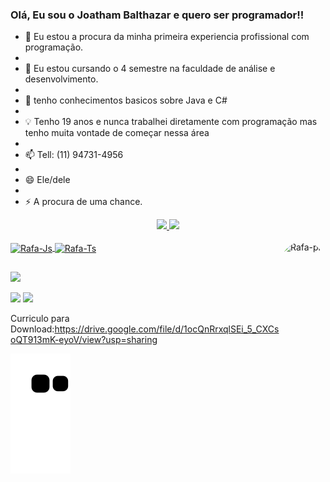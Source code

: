 ### Olá, Eu sou o Joatham Balthazar e quero ser programador!!



- 🔭 Eu estou a procura da minha primeira experiencia profissional com programação. 
- 
- 🌱 Eu estou cursando o 4 semestre na faculdade de análise e desenvolvimento.
- 
- 🤔 tenho conhecimentos basicos sobre Java e C#
- 
-  💡 Tenho 19 anos e nunca trabalhei diretamente com programação mas tenho muita vontade de começar nessa área
-   
- 📫 Tell: (11) 94731-4956
- 
- 😄 Ele/dele
- 
- ⚡ A procura de uma chance.

<div align="center">
  <a href="https://github.com/JoathamBalthazar">
  <img height="180em" src="https://github-readme-stats.vercel.app/api?username=JoathamBalthazar&show_icons=true&theme=tokyonight&include_all_commits=true&count_private=true"/>
  <img height="180em" src="https://github-readme-stats.vercel.app/api/top-langs/?username=JoathamBalthazar&layout=compact&langs_count=7&theme=tokyonight"/>
</div>
  
  
<div style="display: inline_block"><br>
  <img align="center" alt="Rafa-Js" height="30" width="40" src="https://img.shields.io/badge/Java-ED8B00?style=for-the-badge&logo=java&logoColor=white">
  <img align="center" alt="Rafa-Ts" height="30" width="40" src="https://img.shields.io/badge/C%23-239120?style=for-the-badge&logo=c-sharp&logoColor=white">
  
  
  <img align="right" alt="Rafa-pic" height="150" style="border-radius:50px;" src="https://picrew.me/shareImg/org/202208/338224_rjwn1qm7.png">
</div>
  
  ##
 
<div> 
  
  <a href="https://www.instagram.com/joatham_c_b/" target="_blank"><img src="https://img.shields.io/badge/-Instagram-%23E4405F?style=for-the-badge&logo=instagram&logoColor=white" target="_blank"></a>
 	
 
  <a href = "mailto:joathambalthazar@gmail.com"><img src="https://img.shields.io/badge/-Gmail-%23333?style=for-the-badge&logo=gmail&logoColor=white" target="_blank"></a>
  <a href="https://www.linkedin.com/in/joatham-cunha-balthazar-ba8197185/" target="_blank"><img src="https://img.shields.io/badge/-LinkedIn-%230077B5?style=for-the-badge&logo=linkedin&logoColor=white" target="_blank"></a> 

Curriculo para Download:https://drive.google.com/file/d/1ocQnRrxqlSEi_5_CXCsoQT913mK-eyoV/view?usp=sharing

![snake gif](https://github.com/JoathamBalthazar/JoathamBalthazar/blob/output/github-contribution-grid-snake.svg)
